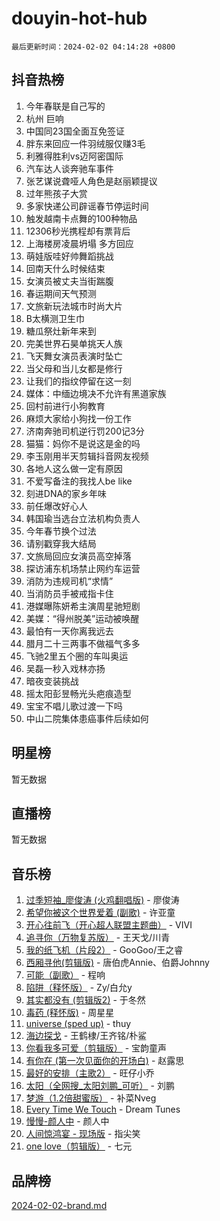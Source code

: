 # douyin-hot-hub

`最后更新时间：2024-02-02 04:14:28 +0800`

## 抖音热榜

1. 今年春联是自己写的
1. 杭州 巨响
1. 中国同23国全面互免签证
1. 胖东来回应一件羽绒服仅赚3毛
1. 利雅得胜利vs迈阿密国际
1. 汽车达人谈奔驰车事件
1. 张艺谋说聋哑人角色是赵丽颖提议
1. 过年熊孩子大赏
1. 多家快递公司辟谣春节停运时间
1. 触发越南卡点舞的100种物品
1. 12306秒光携程却有票背后
1. 上海楼房凌晨坍塌 多方回应
1. 萌娃版哇好帅舞蹈挑战
1. 回南天什么时候结束
1. 女演员被丈夫当街踹腹
1. 春运期间天气预测
1. 文旅新玩法城市时尚大片
1. B太横测卫生巾
1. 糖瓜祭灶新年来到
1. 完美世界石昊单挑天人族
1. 飞天舞女演员表演时坠亡
1. 当父母和当儿女都是修行
1. 让我们的指纹停留在这一刻
1. 媒体：中缅边境决不允许有黑道家族
1. 回村前进行小狗教育
1. 麻烦大家给小狗找一份工作
1. 济南奔驰司机逆行罚200记3分
1. 猫猫：妈你不是说这是金的吗
1. 李玉刚用半天剪辑抖音网友视频
1. 各地人这么做一定有原因
1. 不爱写备注的我找人be like
1. 刻进DNA的家乡年味
1. 前任爆改好心人
1. 韩国瑜当选台立法机构负责人
1. 今年春节换个过法
1. 请别戳穿我大结局
1. 文旅局回应女演员高空掉落
1. 探访浦东机场禁止网约车运营
1. 消防为违规司机“求情”
1. 当消防员手被戒指卡住
1. 港媒曝陈妍希主演周星驰短剧
1. 美媒：“得州脱美”运动被唤醒
1. 最怕有一天你离我远去
1. 腊月二十三两事不做福气多多
1. 飞驰2里五个圈的车叫奥运
1. 吴磊一秒入戏林亦扬
1. 暗夜变装挑战
1. 摇太阳彭昱畅光头疤痕造型
1. 宝宝不唱儿歌过渡一下吗
1. 中山二院集体患癌事件后续如何

## 明星榜

暂无数据

## 直播榜

暂无数据

## 音乐榜

1. [过季短袖_廖俊涛 (火鸡翻唱版)](https://sf5-hl-cdn-tos.douyinstatic.com/obj/tos-cn-ve-2774/ogQVJl0tRBKxQgZji7YClFEBrVDeHpPTWfCZbQ) - 廖俊涛
1. [希望你被这个世界爱着 (副歌)](https://sf6-cdn-tos.douyinstatic.com/obj/tos-cn-ve-2774/oUHCmWQfZlE3QQBKBeD8rCFLpJzPgCpImhsxMt) - 许亚童
1. [开心往前飞（开心超人联盟主题曲）](https://sf5-hl-cdn-tos.douyinstatic.com/obj/tos-cn-ve-2774/9d8fb7c82cf1421fb93a9fe925275e0a) - VIVI
1. [追寻你（万物复苏版）](https://sf6-cdn-tos.douyinstatic.com/obj/tos-cn-ve-2774/oYeAZJsbjIDit9APmBg8u6uDUQnHmoCf3gbo74) - 王天戈/川青
1. [我的纸飞机（片段2）](https://sf3-cdn-tos.douyinstatic.com/obj/tos-cn-ve-2774/oM2ZrKcg2CD5AeRB2gkeXOFB1IxAGJdZPazYHf) - GooGoo/王之睿
1. [西厢寻他(剪辑版)](https://sf3-cdn-tos.douyinstatic.com/obj/tos-cn-ve-2774/oUsAVfAQKlRNxEv5qxvIB8o5qmIWUcXbzJKJhw) - 唐伯虎Annie、伯爵Johnny
1. [可能（副歌）](https://sf3-cdn-tos.douyinstatic.com/obj/tos-cn-ve-2774/cde1731888894259b333569393c2fb51) - 程响
1. [陷阱（释怀版）](https://sf6-cdn-tos.douyinstatic.com/obj/tos-cn-ve-2774/oE8C21LeZrzKLDFfQYgMzx4GAIHageG5IzayY7) - Zy/白允y
1. [其实都没有 (剪辑版2)](https://sf5-hl-cdn-tos.douyinstatic.com/obj/tos-cn-ve-2774/oEBNQenHZtBhxYjGgUDQk0BCHTigQafgFlbQ7k) - 于冬然
1. [毒药 (释怀版)](https://sf5-hl-cdn-tos.douyinstatic.com/obj/tos-cn-ve-2774/oYILMEAzspdZBIzy4frJNB8ZHPHWAhiwowd4Ad) - 周星星
1. [universe (sped up)](https://sf5-hl-cdn-tos.douyinstatic.com/obj/tos-cn-ve-2774/oIQnurQLDCsdYeegkM4CKuVb23MZBXtX6QB8bv) - thuy
1. [海边探戈](https://sf3-cdn-tos.douyinstatic.com/obj/tos-cn-ve-2774/os9gE0VQCGqt6VQkZDyBBYvfSDY0QFe3vVmubn) - 王鹤棣/王齐铭/朴鲨
1. [你看我多可爱（剪辑版）](https://sf6-cdn-tos.douyinstatic.com/obj/tos-cn-ve-2774/018d241ee66a4a189b2fa9ea2fe3363d) - 宝韵童声
1. [有你在 (第一次见面你的开场白)](https://sf5-hl-cdn-tos.douyinstatic.com/obj/tos-cn-ve-2774/oAthrQ3ClJBfI57uBoFEgNDYtNCZ0TSYQQfxQ0) - 赵露思
1. [最好的安排（主歌2）](https://sf5-hl-cdn-tos.douyinstatic.com/obj/tos-cn-ve-2774/oMMZX1DuHpMwgoDztBmZswgQnbCeeANZxBHkFY) - 旺仔小乔
1. [太阳（全网搜_太阳刘鹏_可听）](https://sf5-hl-cdn-tos.douyinstatic.com/obj/tos-cn-ve-2774/ogWbyIQnlBFImVbeDocRdCIYtBHlbJXgfZMvgz) - 刘鹏
1. [梦游（1.2倍甜蜜版）](https://sf5-hl-cdn-tos.douyinstatic.com/obj/tos-cn-ve-2774/o4gyAUm8hwufoEABmwVIiQtHsFuGzAEEWtNMzo) - 补菜Nveg
1. [Every Time We Touch](https://sf5-hl-cdn-tos.douyinstatic.com/obj/tos-cn-ve-2774/ogN6lUKQeBBfEVhIOMikG1CcJjugxk1tztZyhP) - Dream Tunes
1. [慢慢-颜人中](https://sf5-hl-cdn-tos.douyinstatic.com/obj/tos-cn-ve-2774/ocjHNfBXdBxQNC8ZGAeoLMFTUgtBg8bkExunDC) - 颜人中
1. [人间惊鸿宴 - 现场版](https://sf5-hl-cdn-tos.douyinstatic.com/obj/tos-cn-ve-2774/osF4mrPePAf2Yv8Wfr5fATCHZwL5h1QiGQAKwz) - 指尖笑
1. [one love（剪辑版）](https://sf6-cdn-tos.douyinstatic.com/obj/tos-cn-ve-2774/o4utbbKzHedACBQ0bkG7ZBgUvDQzbBDnYd1f1k) - 七元

## 品牌榜

[2024-02-02-brand.md](2024-02-02-brand.md)
